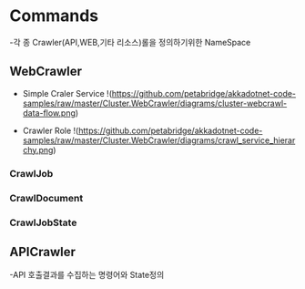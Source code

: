 ﻿# Commands
-각 종 Crawler(API,WEB,기타 리소스)롤을 정의하기위한 NameSpace


## WebCrawler

* Simple Craler Service
!(https://github.com/petabridge/akkadotnet-code-samples/raw/master/Cluster.WebCrawler/diagrams/cluster-webcrawl-data-flow.png)

* Crawler Role
!(https://github.com/petabridge/akkadotnet-code-samples/raw/master/Cluster.WebCrawler/diagrams/crawl_service_hierarchy.png)


### CrawlJob

### CrawlDocument

### CrawlJobState

## APICrawler
-API 호출결과를 수집하는 명령어와 State정의
